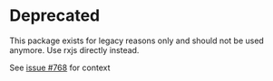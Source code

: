 # Deprecated

This package exists for legacy reasons only and should not be used anymore. Use rxjs directly instead.

See [issue #768](https://github.com/sanity-io/sanity/pull/768) for context
